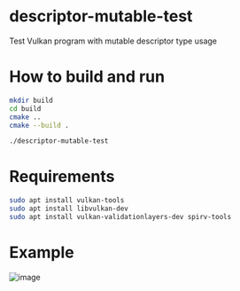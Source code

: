 # descriptor-mutable-test
Test Vulkan program with mutable descriptor type usage

# How to build and run

```bash
mkdir build
cd build
cmake ..
cmake --build .

./descriptor-mutable-test
```

# Requirements

```bash
sudo apt install vulkan-tools
sudo apt install libvulkan-dev
sudo apt install vulkan-validationlayers-dev spirv-tools
```
# Example
![image](https://user-images.githubusercontent.com/15274763/192936121-4416c503-b535-43cc-b082-e0756bdc32af.png)
